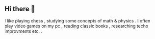 ## Hi there 👋

<!--
**Fabolous-Samurai/Fabolous-Samurai** is a ✨ _special_ ✨ repository because its `README.md` (this file) appears on your GitHub profile.

Here are some ideas to get you started:

- 🔭 I’m currently working on Computer Engineering Degree
- 🌱 I’m currently learning C++ , Phyton and C#
- 👯 I’m looking to collaborate on some public student repos
- 🤔 I’m looking for help with my best
- 💬 Ask me about Basics of C/C++
- 📫 How to reach me: sevilefe.43.0@gmail.com and 152120231067@ogrenci.ogu.edu.tr
- 😄 Pronouns: ...
- ⚡ Fun fact: ...
--> I like playing chess , studying some concepts of math & physics . I often play video games on my pc , reading classic books , researching techo improvments etc. . 
